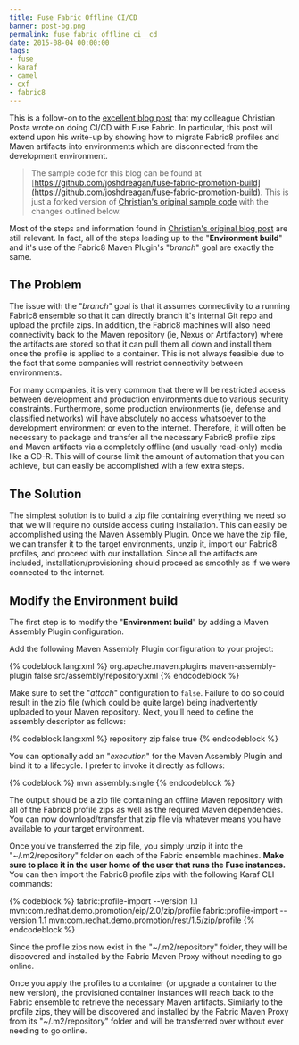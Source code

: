 ```yaml
---
title: Fuse Fabric Offline CI/CD
banner: post-bg.png
permalink: fuse_fabric_offline_ci__cd
date: 2015-08-04 00:00:00
tags:
- fuse
- karaf
- camel
- cxf
- fabric8
---
```


This is a follow-on to the [excellent blog post](http://blog.christianposta.com/fabric8/fuse-fabric-profile-migration-for-continuous-delivery/) that my colleague Christian Posta wrote on doing CI/CD with Fuse Fabric. In particular, this post will extend upon his write-up by showing how to migrate Fabric8 profiles and Maven artifacts into environments which are disconnected from the development environment.
<!-- more -->

> The sample code for this blog can be found at [https://github.com/joshdreagan/fuse-fabric-promotion-build](https://github.com/joshdreagan/fuse-fabric-promotion-build). This is just a forked version of [Christian's original sample code](/home/jreagan/Development/Projects/joshdreagan/joshdreagan.github.io/_posts/2015-08-04-fuse_fabric_offline_ci__cd.markdown) with the changes outlined below.

Most of the steps and information found in [Christian's original blog post](http://blog.christianposta.com/fabric8/fuse-fabric-profile-migration-for-continuous-delivery/) are still relevant. In fact, all of the steps leading up to the "__Environment build__" and it's use of the Fabric8 Maven Plugin's "_branch_" goal are exactly the same.

## The Problem

The issue with the "_branch_" goal is that it assumes connectivity to a running Fabric8 ensemble so that it can directly branch it's internal Git repo and upload the profile zips. In addition, the Fabric8 machines will also need connectivity back to the Maven repository (ie, Nexus or Artifactory) where the artifacts are stored so that it can pull them all down and install them once the profile is applied to a container. This is not always feasible due to the fact that some companies will restrict connectivity between environments.

For many companies, it is very common that there will be restricted access between development and production environments due to various security constraints. Furthermore, some production environments (ie, defense and classified networks) will have absolutely no access whatsoever to the development environment or even to the internet. Therefore, it will often be necessary to package and transfer all the necessary Fabric8 profile zips and Maven artifacts via a completely offline (and usually read-only) media like a CD-R. This will of course limit the amount of automation that you can achieve, but can easily be accomplished with a few extra steps.

## The Solution

The simplest solution is to build a zip file containing everything we need so that we will require no outside access during installation. This can easily be accomplished using the Maven Assembly Plugin. Once we have the zip file, we can transfer it to the target environments, unzip it, import our Fabric8 profiles, and proceed with our installation. Since all the artifacts are included, installation/provisioning should proceed as smoothly as if we were connected to the internet.

## Modify the Environment build

The first step is to modify the "__Environment build__" by adding a Maven Assembly Plugin configuration.

Add the following Maven Assembly Plugin configuration to your project:

{% codeblock lang:xml %}
<plugin>
  <groupId>org.apache.maven.plugins</groupId>
  <artifactId>maven-assembly-plugin</artifactId>
  <configuration>
    <attach>false</attach>
    <descriptors>
      <descriptor>src/assembly/repository.xml</descriptor>
    </descriptors>
  </configuration>
</plugin>
{% endcodeblock %}

Make sure to set the "_attach_" configuration to `false`. Failure to do so could result in the zip file (which could be quite large) being inadvertently uploaded to your Maven repository. Next, you'll need to define the assembly descriptor as follows:

{% codeblock lang:xml %}
<assembly xmlns="http://maven.apache.org/plugins/maven-assembly-plugin/assembly/1.1.3"
          xmlns:xsi="http://www.w3.org/2001/XMLSchema-instance"
          xsi:schemaLocation="http://maven.apache.org/plugins/maven-assembly-plugin/assembly/1.1.3 http://maven.apache.org/xsd/assembly-1.1.3.xsd">
  <id>repository</id>
  <formats>
    <format>zip</format>
  </formats>
  <includeBaseDirectory>false</includeBaseDirectory>
  <repositories>
    <repository>
      <includeMetadata>true</includeMetadata>
    </repository>
  </repositories>
</assembly>
{% endcodeblock %}

You can optionally add an "_execution_" for the Maven Assembly Plugin and bind it to a lifecycle. I prefer to invoke it directly as follows:

{% codeblock %}
mvn assembly:single
{% endcodeblock %}

The output should be a zip file containing an offline Maven repository with all of the Fabric8 profile zips as well as the required Maven dependencies. You can now download/transfer that zip file via whatever means you have available to your target environment.

Once you've transferred the zip file, you simply unzip it into the "~/.m2/repository" folder on each of the Fabric ensemble machines. __Make sure to place it in the user home of the user that runs the Fuse instances.__ You can then import the Fabric8 profile zips with the following Karaf CLI commands:

{% codeblock %}
fabric:profile-import --version 1.1 mvn:com.redhat.demo.promotion/eip/2.0/zip/profile
fabric:profile-import --version 1.1 mvn:com.redhat.demo.promotion/rest/1.5/zip/profile
{% endcodeblock %}

Since the profile zips now exist in the "~/.m2/repository" folder, they will be discovered and installed by the Fabric Maven Proxy without needing to go online.

Once you apply the profiles to a container (or upgrade a container to the new version), the provisioned container instances will reach back to the Fabric ensemble to retrieve the necessary Maven artifacts. Similarly to the profile zips, they will be discovered and installed by the Fabric Maven Proxy from its "~/.m2/repository" folder and will be transferred over without ever needing to go online.
